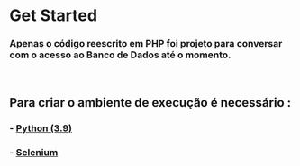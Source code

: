 # Get Started

### Apenas o código reescrito em PHP foi projeto para conversar com o acesso ao Banco de Dados até o momento.
<br>

## Para criar o ambiente de execução é necessário :

### - [Python (3.9)](https://www.python.org/downloads/windows/)
### - [Selenium](https://selenium-python.readthedocs.io/installation.html)